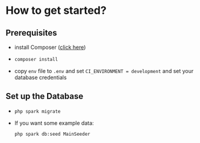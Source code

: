 # How to get started?

## Prerequisites
- install Composer ([click here](https://getcomposer.org/))
- ```sh
  composer install
  ```
- copy `env` file to `.env` and set `CI_ENVIRONMENT = development` and set your database credentials

## Set up the Database
- ```sh
  php spark migrate
  ```
- If you want some example data:
  ```sh
  php spark db:seed MainSeeder
  ```

